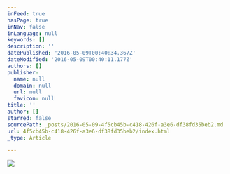 ```yaml
---
inFeed: true
hasPage: true
inNav: false
inLanguage: null
keywords: []
description: ''
datePublished: '2016-05-09T00:40:34.367Z'
dateModified: '2016-05-09T00:40:11.177Z'
authors: []
publisher:
  name: null
  domain: null
  url: null
  favicon: null
title: ''
author: []
starred: false
sourcePath: _posts/2016-05-09-4f5cb45b-c418-426f-a3e6-df38fd35beb2.md
url: 4f5cb45b-c418-426f-a3e6-df38fd35beb2/index.html
_type: Article

---
```

![](https://the-grid-user-content.s3-us-west-2.amazonaws.com/9ac9e206-e427-4627-aac5-a8d080466af3.png)